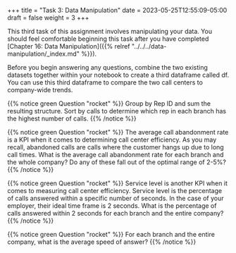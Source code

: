 +++
title = "Task 3: Data Manipulation"
date = 2023-05-25T12:55:09-05:00
draft = false
weight = 3
+++

This third task of this assignment involves manipulating your data. You should feel comfortable beginning this task after you have completed [Chapter 16: Data Manipulation]({{% relref "../../../data-manipulation/_index.md" %}}).

Before you begin answering any questions, combine the two existing datasets together within your notebook to create a third dataframe called df. You can use this third dataframe to compare the two call centers to company-wide trends.

{{% notice green Question "rocket" %}}
Group by Rep ID and sum the resulting structure. Sort by calls to determine which rep in each branch has the highest number of calls.
{{% /notice %}}

{{% notice green Question "rocket" %}}
The average call abandonment rate is a KPI when it comes to determining call center efficiency. As you may recall, abandoned calls are calls where the customer hangs up due to long call times. What is the average call abandonment rate for each branch and the whole company? Do any of these fall out of the optimal range of 2-5%?
{{% /notice %}}

{{% notice green Question "rocket" %}}
Service level is another KPI when it comes to measuring call center efficiency. Service level is the percentage of calls answered within a specific number of seconds. In the case of your employer, their ideal time frame is 2 seconds. What is the percentage of calls answered within 2 seconds for each branch and the entire company?
{{% /notice %}}

{{% notice green Question "rocket" %}}
For each branch and the entire company, what is the average speed of answer?
{{% /notice %}}